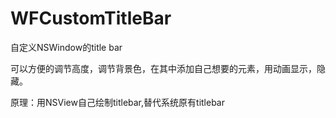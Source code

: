 # WFCustomTitleBar
自定义NSWindow的title bar

可以方便的调节高度，调节背景色，在其中添加自己想要的元素，用动画显示，隐藏。

原理：用NSView自己绘制titlebar,替代系统原有titlebar
